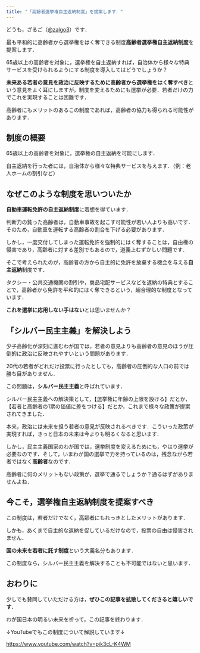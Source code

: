 ```yaml
---
title: "「高齢者選挙権自主返納制度」を提案します．"
---
```


どうも，ざるご（[@zalgo3](https://twitter.com/zalgo3)）です．

最も平和的に高齢者から選挙権をはく奪できる制度**高齢者選挙権自主返納制度**を提案します．

65歳以上の高齢者を対象に，選挙権を自主返納すれば，自治体から様々な特典サービスを受けられるようにする制度を導入してはどうでしょうか？

**未来ある若者の意見を政治に反映するために高齢者から選挙権をはく奪すべき**という意見をよく耳にしますが，制度を変えるためにも選挙が必要．若者だけの力でこれを実現することは困難です．

高齢者にもメリットのあるこの制度であれば，高齢者の協力も得られる可能性があります．

## 制度の概要

65歳以上の高齢者を対象に，選挙権の自主返納を可能にします．

自主返納を行った者には，自治体から様々な特典サービスを与えます．（例：老人ホームの割引など）

## なぜこのような制度を思いついたか

**自動車運転免許の自主返納制度**に着想を得ています．

判断力の鈍った高齢者は，自動車事故を起こす可能性が若い人よりも高いです．そのため，自動車を運転する高齢者の割合を下げる必要があります．

しかし，一度交付してしまった運転免許を強制的にはく奪することは，自由権の侵害であり，高齢者に対する差別でもあるので，道義上むずかしい問題です．

そこで考えられたのが，高齢者の方から自主的に免許を放棄する機会を与える**自主返納**制度です．

タクシー・公共交通機関の割引や，商品宅配サービスなどを返納の特典とすることで，高齢者から免許を平和的にはく奪できるという，超合理的な制度となっています．

**これを選挙に応用しない手はない**とは思いませんか？

## 「シルバー民主主義」を解決しよう

少子高齢化が深刻に進むわが国では，若者の意見よりも高齢者の意見のほうが圧倒的に政治に反映されやすいという問題があります．

20代の若者がどれだけ投票に行ったとしても，高齢者の圧倒的な人口の前では勝ち目がありません．

この問題は，**シルバー民主主義**と呼ばれています．

シルバー民主主義への解決策として，【選挙権に年齢の上限を設ける】だとか，【若者と高齢者の1票の価値に差をつける】だとか，これまで様々な政策が提案されてきました．

本来，政治には未来を担う若者の意見が反映されるべきです．こういった政策が実現すれば，きっと日本の未来は今よりも明るくなると思います．

しかし，民主主義国家のわが国では，選挙制度を変えるためにも，やはり選挙が必要なのです．そして，いまわが国の選挙で力を持っているのは，残念ながら若者ではなく**高齢者**なのです．

高齢者に何のメリットもない政策が，選挙で通るでしょうか？通るはずがありませんよね．

## 今こそ，選挙権自主返納制度を提案すべき

この制度は，若者だけでなく，高齢者にもれっきとしたメリットがあります．

しかも，あくまで自主的な返納を促しているだけなので，投票の自由は侵害されません．

**国の未来を若者に託す制度**という大義名分もあります．

この制度なら，シルバー民主主義を解決することも不可能ではないと思います．

## おわりに

少しでも賛同していただける方は，**ぜひこの記事を拡散してくださると嬉しいです．**

わが国日本の明るい未来を祈って，この記事を終わります．

↓YouTubeでもこの制度について解説しています↓

https://www.youtube.com/watch?v=pik3cL-K4WM

